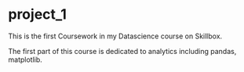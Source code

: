 # project_1

This is the first Coursework in my Datascience course on Skillbox.

The first part of this course is dedicated to analytics including pandas, matplotlib.
